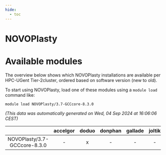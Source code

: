 ```yaml
---
hide:
  - toc
---
```


NOVOPlasty
==========

# Available modules


The overview below shows which NOVOPlasty installations are available per HPC-UGent Tier-2cluster, ordered based on software version (new to old).

To start using NOVOPlasty, load one of these modules using a `module load` command like:

```shell
module load NOVOPlasty/3.7-GCCcore-8.3.0
```

*(This data was automatically generated on Wed, 04 Sep 2024 at 16:06:06 CEST)*  

| |accelgor|doduo|donphan|gallade|joltik|shinx|skitty|
| :---: | :---: | :---: | :---: | :---: | :---: | :---: | :---: |
|NOVOPlasty/3.7-GCCcore-8.3.0|-|x|-|-|-|-|x|
